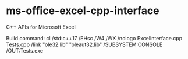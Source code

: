 # ms-office-excel-cpp-interface
C++ APIs for Microsoft Excel

Build command:
cl /std:c++17 /EHsc /W4 /WX /nologo ExcelInterface.cpp Tests.cpp /link "ole32.lib" "oleaut32.lib" /SUBSYSTEM:CONSOLE /OUT:Tests.exe
